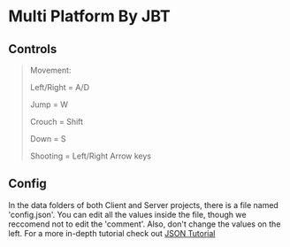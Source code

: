Multi Platform
By JBT
==========

Controls
----------
> Movement:
>
> 	Left/Right = A/D
>
> 	Jump = W
>
> 	Crouch = Shift
>
> 	Down = S
>
> Shooting = Left/Right Arrow keys

Config
----------
In the data folders of both Client and Server projects, there is a file named 'config.json'. You can edit all the values inside the file, though we reccomend not to edit the 'comment'. Also, don't change the values on the left. For a more in-depth tutorial check out [JSON Tutorial](https://www.w3schools.com/js/js_json_syntax.asp)
